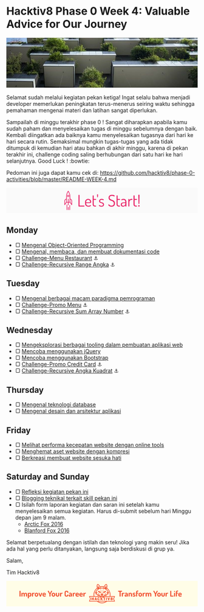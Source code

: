 # Hacktiv8 Phase 0 Week 4: Valuable Advice for Our Journey

![Header](assets/header-w4.jpg)

Selamat sudah melalui kegiatan pekan ketiga! Ingat selalu bahwa menjadi developer memerlukan peningkatan terus-menerus seiring waktu sehingga pemahaman mengenai materi dan latihan sangat diperlukan.

Sampailah di minggu terakhir phase 0 ! Sangat diharapkan apabila kamu sudah paham dan menyelesaikan tugas di minggu sebelumnya dengan baik. Kembali diingatkan ada baiknya kamu menyelesaikan tugasnya dari hari ke hari secara rutin. Semaksimal mungkin tugas-tugas yang ada tidak ditumpuk di kemudian hari atau bahkan di akhir minggu, karena di pekan terakhir ini, challenge coding saling berhubungan dari satu hari ke hari selanjutnya. Good Luck ! :bowtie:

Pedoman ini juga dapat kamu cek di: <https://github.com/hacktiv8/phase-0-activities/blob/master/README-WEEK-4.md>

![Let's start!](assets/start.png)

## Monday

- ▢ [Mengenal Object-Oriented Programming](https://github.com/hacktiv8/phase-0-activities/blob/master/modules/oop-basics.md)
- ▢ [Mengenal, membaca, dan membuat dokumentasi code](https://github.com/hacktiv8/phase-0-activities/blob/master/modules/code-documentation.md)
- ▢ [Challenge-Menu Restaurant](https://github.com/hacktiv8/phase-0-activities/blob/master/modules/restaurant.md) :anchor:
- ▢ [Challenge-Recursive Range Angka](https://github.com/hacktiv8/phase-0-activities/blob/master/modules/range-angka.md) :anchor:

## Tuesday

- ▢ [Mengenal berbagai macam paradigma pemrograman](https://github.com/hacktiv8/phase-0-activities/blob/master/modules/programming-paradigm.md)
- ▢ [Challenge-Promo Menu](https://github.com/hacktiv8/phase-0-activities/blob/master/modules/promo-menu.md) :anchor:
- ▢ [Challenge-Recursive Sum Array Number](https://github.com/hacktiv8/phase-0-activities/blob/master/modules/sum-array.md) :anchor:

## Wednesday

- ▢ [Mengeksplorasi berbagai tooling dalam pembuatan aplikasi web](https://github.com/hacktiv8/phase-0-activities/blob/master/modules/tooling.md)
- ▢ [Mencoba menggunakan jQuery](https://github.com/hacktiv8/phase-0-activities/blob/master/modules/jquery.md)
- ▢ [Mencoba menggunakan Bootstrap](https://github.com/hacktiv8/phase-0-activities/blob/master/modules/bootstrap.md)
- ▢ [Challenge-Promo Credit Card](https://github.com/hacktiv8/phase-0-activities/blob/master/modules/promo-cc.md) :anchor:
- ▢ [Challenge-Recursive Angka Kuadrat](https://github.com/hacktiv8/phase-0-activities/blob/master/modules/angka-kuadrat.md) :anchor:

## Thursday

- ▢ [Mengenal teknologi database](https://github.com/hacktiv8/phase-0-activities/blob/master/modules/database.md)
- ▢ [Mengenal desain dan arsitektur aplikasi](https://github.com/hacktiv8/phase-0-activities/blob/master/modules/app-design-architecture.md)

## Friday

- ▢ [Melihat performa kecepatan website dengan online tools](https://github.com/hacktiv8/phase-0-activities/blob/master/modules/web-speed.md)
- ▢ [Menghemat aset website dengan kompresi](https://github.com/hacktiv8/phase-0-activities/blob/master/modules/web-assets-compression.md)
- ▢ [Berkreasi membuat website sesuka hati](https://github.com/hacktiv8/phase-0-activities/blob/master/modules/web-creation.md)

## Saturday and Sunday

- ▢ [Refleksi kegiatan pekan ini](https://github.com/hacktiv8/phase-0-activities/blob/master/modules/reflection.md)
- ▢ [Blogging teknikal terkait skill pekan ini](https://github.com/hacktiv8/phase-0-activities/blob/master/modules/blog.md)
- ▢ Isilah form laporan kegiatan dan saran ini setelah kamu menyelesaikan semua kegiatan. Harus di-submit sebelum hari Minggu depan jam 9 malam.
  - [Arctic Fox 2016](https://airtable.com/shrXseZHwy7gdzqJu)
  - [Blanford Fox 2016](https://airtable.com/shrgOZg66MzJssyNY)

Selamat berpetualang dengan istilah dan teknologi yang makin seru! Jika ada hal yang perlu ditanyakan, langsung saja berdiskusi di grup ya.

Salam,

Tim Hacktiv8

![Hacktiv8 Banner](assets/banner.png)
